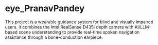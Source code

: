 # eye_PranavPandey
This project is a wearable guidance system for blind and visually impaired users. It combines the Intel RealSense D435i depth camera with AI/LLM-based scene understanding to provide real-time spoken navigation assistance through a bone-conduction earpiece.
